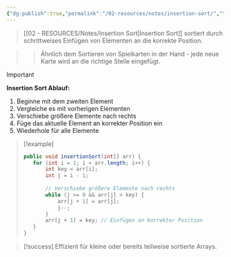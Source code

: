 ```yaml
---
{"dg-publish":true,"permalink":"/02-resources/notes/insertion-sort/","tags":["algorithmen/sortierung","AP2025/detailliert"],"noteIcon":"","updated":"2025-09-16T23:41:26.767+02:00"}
---
```



>[[02 - RESOURCES/Notes/Insertion Sort\|Insertion Sort]] sortiert durch schrittweises Einfügen von Elementen an die korrekte Position.

>>Ähnlich dem Sortieren von Spielkarten in der Hand - jede neue Karte wird an die richtige Stelle eingefügt.

>[!important] 
>**Insertion Sort Ablauf:**
>1. Beginne mit dem zweiten Element
>2. Vergleiche es mit vorherigen Elementen
>3. Verschiebe größere Elemente nach rechts
>4. Füge das aktuelle Element an korrekter Position ein
>5. Wiederhole für alle Elemente

>[!example] 
>```java
>public void insertionSort(int[] arr) {
>    for (int i = 1; i < arr.length; i++) {
>        int key = arr[i];
>        int j = i - 1;
>        
>        // Verschiebe größere Elemente nach rechts
>        while (j >= 0 && arr[j] > key) {
>            arr[j + 1] = arr[j];
>            j--;
>        }
>        arr[j + 1] = key; // Einfügen an korrekter Position
>    }
>}
>```

>[!success] 
>Effizient für kleine oder bereits teilweise sortierte Arrays.